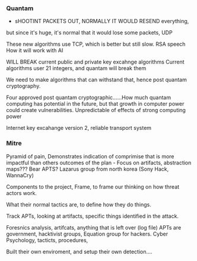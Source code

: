 
### Quantam
- sHOOTINT PACKETS OUT, NORMALLY IT WOULD RESEND everything,

but since it's huge, it's normal that it would lose some packets, UDP

These new algorithms use TCP, which is better but still slow.
RSA speech 
How it will work with AI

WILL BREAK current public and private key excahnge algorithms
Current algorithms user 21 integers, and quantam will break them

We need to make algorithms that can withstand that, hence post quantam cryptography.

Four approved post quantam cryptographic......How much quantam computing has potential in the future, but that growth in computer power could create vulnerabilities. Unpredictable of effects of strong computing power

Internet key excahange version 2, reliable transport system

### Mitre

Pyramid of pain,  Demonstrates indication of comprimise that is more impactful than others
outcomes of the plan - Focus on artifacts, 
abstraction maps??? 
Bear APTS?
Lazarus group from north korea (Sony Hack, WannaCry)

Components to the project,  Frame, to frame our thinking on how threat actors work.

What their normal tactics are, to define how they do things. 

Track APTs, looking at artifacts, specific things identified in the attack. 

Foresnics analysis, 
artifcats, anything that is left over (log file)
APTs are government, hacktivist groups, 
Equation group for hackers. 
Cyber Psychology, tacticts, procedures, 

Built their own enviroment, and setup their own detection....